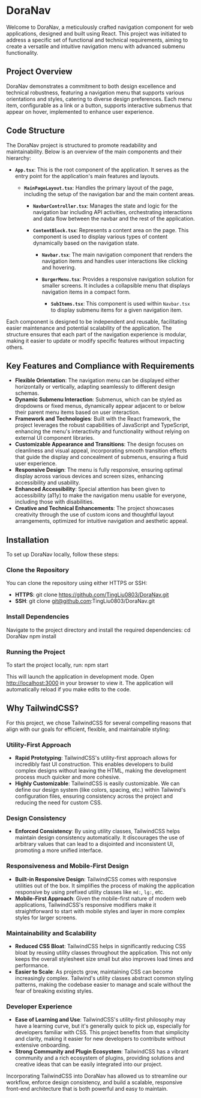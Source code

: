 # DoraNav

Welcome to DoraNav, a meticulously crafted navigation component for web applications, designed and built using React. This project was initiated to address a specific set of functional and technical requirements, aiming to create a versatile and intuitive navigation menu with advanced submenu functionality.

## Project Overview

DoraNav demonstrates a commitment to both design excellence and technical robustness, featuring a navigation menu that supports various orientations and styles, catering to diverse design preferences. Each menu item, configurable as a link or a button, supports interactive submenus that appear on hover, implemented to enhance user experience.

## Code Structure

The DoraNav project is structured to promote readability and maintainability. Below is an overview of the main components and their hierarchy:

- **`App.tsx`**: This is the root component of the application. It serves as the entry point for the application's main features and layouts.

  - **`MainPageLayout.tsx`**: Handles the primary layout of the page, including the setup of the navigation bar and the main content areas.
    
    - **`NavbarController.tsx`**: Manages the state and logic for the navigation bar including API activities, orchestrating interactions and data flow between the navbar and the rest of the application.
    
    - **`ContentBlock.tsx`**: Represents a content area on the page. This component is used to display various types of content dynamically based on the navigation state.

      - **`Navbar.tsx`**: The main navigation component that renders the navigation items and handles user interactions like clicking and hovering.
      
      - **`BurgerMenu.tsx`**: Provides a responsive navigation solution for smaller screens. It includes a collapsible menu that displays navigation items in a compact form.

        - **`SubItems.tsx`**: This component is used within `Navbar.tsx` to display submenu items for a given navigation item.

Each component is designed to be independent and reusable, facilitating easier maintenance and potential scalability of the application. The structure ensures that each part of the navigation experience is modular, making it easier to update or modify specific features without impacting others.

## Key Features and Compliance with Requirements

- **Flexible Orientation**: The navigation menu can be displayed either horizontally or vertically, adapting seamlessly to different design schemas.
- **Dynamic Submenu Interaction**: Submenus, which can be styled as dropdowns or fixed menus, dynamically appear adjacent to or below their parent menu items based on user interaction.
- **Framework and Technologies**: Built with the React framework, the project leverages the robust capabilities of JavaScript and TypeScript, enhancing the menu's interactivity and functionality without relying on external UI component libraries.
- **Customizable Appearance and Transitions**: The design focuses on cleanliness and visual appeal, incorporating smooth transition effects that guide the display and concealment of submenus, ensuring a fluid user experience.
- **Responsive Design**: The menu is fully responsive, ensuring optimal display across various devices and screen sizes, enhancing accessibility and usability.
- **Enhanced Accessibility**: Special attention has been given to accessibility (a11y) to make the navigation menu usable for everyone, including those with disabilities.
- **Creative and Technical Enhancements**: The project showcases creativity through the use of custom icons and thoughtful layout arrangements, optimized for intuitive navigation and aesthetic appeal.

## Installation

To set up DoraNav locally, follow these steps:

### Clone the Repository

You can clone the repository using either HTTPS or SSH:

- **HTTPS**:
git clone https://github.com/TingLiu0803/DoraNav.git
- **SSH**:
git clone git@github.com:TingLiu0803/DoraNav.git

### Install Dependencies

Navigate to the project directory and install the required dependencies:
cd DoraNav
npm install

### Running the Project

To start the project locally, run:
npm start


This will launch the application in development mode. Open [http://localhost:3000](http://localhost:3000) in your browser to view it. The application will automatically reload if you make edits to the code.

## Why TailwindCSS?

For this project, we chose TailwindCSS for several compelling reasons that align with our goals for efficient, flexible, and maintainable styling:

### Utility-First Approach

- **Rapid Prototyping**: TailwindCSS's utility-first approach allows for incredibly fast UI construction. This enables developers to build complex designs without leaving the HTML, making the development process much quicker and more cohesive.
- **Highly Customizable**: TailwindCSS is easily customizable. We can define our design system (like colors, spacing, etc.) within Tailwind's configuration files, ensuring consistency across the project and reducing the need for custom CSS.

### Design Consistency

- **Enforced Consistency**: By using utility classes, TailwindCSS helps maintain design consistency automatically. It discourages the use of arbitrary values that can lead to a disjointed and inconsistent UI, promoting a more unified interface.

### Responsiveness and Mobile-First Design

- **Built-in Responsive Design**: TailwindCSS comes with responsive utilities out of the box. It simplifies the process of making the application responsive by using prefixed utility classes like `md:`, `lg:`, etc.
- **Mobile-First Approach**: Given the mobile-first nature of modern web applications, TailwindCSS's responsive modifiers make it straightforward to start with mobile styles and layer in more complex styles for larger screens.

### Maintainability and Scalability

- **Reduced CSS Bloat**: TailwindCSS helps in significantly reducing CSS bloat by reusing utility classes throughout the application. This not only keeps the overall stylesheet size small but also improves load times and performance.
- **Easier to Scale**: As projects grow, maintaining CSS can become increasingly complex. Tailwind's utility classes abstract common styling patterns, making the codebase easier to manage and scale without the fear of breaking existing styles.

### Developer Experience

- **Ease of Learning and Use**: TailwindCSS's utility-first philosophy may have a learning curve, but it's generally quick to pick up, especially for developers familiar with CSS. This project benefits from that simplicity and clarity, making it easier for new developers to contribute without extensive onboarding.
- **Strong Community and Plugin Ecosystem**: TailwindCSS has a vibrant community and a rich ecosystem of plugins, providing solutions and creative ideas that can be easily integrated into our project.

Incorporating TailwindCSS into DoraNav has allowed us to streamline our workflow, enforce design consistency, and build a scalable, responsive front-end architecture that is both powerful and easy to maintain.





